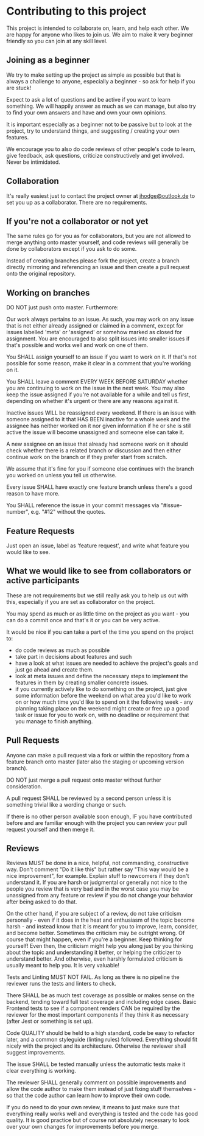 # Contributing to this project

This project is intended to collaborate on, learn, and help each other. We are happy for anyone who likes to join us. We aim to make it very beginner friendly so you can join at any skill level.

## Joining as a beginner

We try to make setting up the project as simple as possible but that is always a challenge to anyone, especially a beginner - so ask for help if you are stuck!

Expect to ask a lot of questions and be active if you want to learn something. We will happily answer as much as we can manage, but also try to find your own answers and have and own your own opinions.

It is important especially as a beginner not to be passive but to look at the project, try to understand things, and suggesting / creating your own features.

We encourage you to also do code reviews of other people's code to learn, give feedback, ask questions, criticize constructively and get involved. Never be intimidated.

## Collaboration

It's really easiest just to contact the project owner at jhodge@outlook.de to set you up as a collaborator. There are no requirements.

## If you're not a collaborator or not yet

The same rules go for you as for collaborators, but you are not allowed to merge anything onto master yourself, and code reviews will generally be done by collaborators except if you ask to do some.

Instead of creating branches please fork the project, create a branch directly mirroring and referencing an issue and then create a pull request onto the original repository.

## Working on branches

DO NOT just push onto master. Furthermore:

Our work always pertains to an issue. As such, you may work on any issue that is not either already assigned or claimed in a comment, except for issues labelled 'meta' or 'assigned' or somehow marked as closed for assignment. You are encouraged to also split issues into smaller issues if that's possible and works well and work on one of them.

You SHALL assign yourself to an issue if you want to work on it. If that's not possible for some reason, make it clear in a comment that you're working on it.

You SHALL leave a comment EVERY WEEK BEFORE SATURDAY whether you are continuing to work on the issue in the next week. You may also keep the issue assigned if you're not available for a while and tell us first, depending on whether it's urgent or there are any reasons against it.

Inactive issues WILL be reassigned every weekend. If there is an issue with someone assigned to it that HAS BEEN inactive for a whole week and the assignee has neither worked on it nor given information if he or she is still active the issue will become unassigned and someone else can take it.

A new assignee on an issue that already had someone work on it should check whether there is a related branch or discussion and then either continue work on the branch or if they prefer start from scratch.

We assume that it's fine for you if someone else continues with the branch you worked on unless you tell us otherwise.

Every issue SHALL have exactly one feature branch unless there's a good reason to have more.

You SHALL reference the issue in your commit messages via "#issue-number", e.g. "#12" without the quotes.

## Feature Requests

Just open an issue, label as 'feature request', and write what feature you would like to see.

## What we would like to see from collaborators or active participants

These are not requirements but we still really ask you to help us out with this, especially if you are set as collaborator on the project.

You may spend as much or as little time on the project as you want - you can do a commit once and that's it or you can be very active.

It would be nice if you can take a part of the time you spend on the project to:

- do code reviews as much as possible
- take part in decisions about features and such
- have a look at what issues are needed to achieve the project's goals and just go ahead and create them.
- look at meta issues and define the necessary steps to implement the features in them by creating smaller concrete issues.
- if you currently actively like to do something on the project, just give some information before the weekend on what area you'd like to work on or how much time you'd like to spend on it the following week - any planning taking place on the weekend might create or free up a good task or issue for you to work on, with no deadline or requirement that you manage to finish anything.

## Pull Requests

Anyone can make a pull request via a fork or within the repository from a feature branch onto master (later also the staging or upcoming version branch).

DO NOT just merge a pull request onto master without further consideration.

A pull request SHALL be reviewed by a second person unless it is something trivial like a wording change or such.

If there is no other person available soon enough, IF you have contributed before and are familiar enough with the project you can review your pull request yourself and then merge it.

## Reviews

Reviews MUST be done in a nice, helpful, not commanding, constructive way. Don't comment "Do it like this" but rather say "This way would be a nice improvement", for example. Explain stuff to newcomers if they don't understand it. If you are harsh or judgmental or generally not nice to the people you review that is very bad and in the worst case you may be unassigned from any feature or review if you do not change your behavior after being asked to do that.

On the other hand, if you are subject of a review, do not take criticism personally - even if it does in the heat and enthusiasm of the topic become harsh - and instead know that it is meant for you to improve, learn, consider, and become better. Sometimes the criticism may be outright wrong. Of course that might happen, even if you're a beginner. Keep thinking for yourself! Even then, the criticism might help you along just by you thinking about the topic and understanding it better, or helping the criticizer to understand better. And otherwise, even harshly formulated criticism is usually meant to help you. It is very valuable!

Tests and Linting MUST NOT FAIL. As long as there is no pipeline the reviewer runs the tests and linters to check.

There SHALL be as much test coverage as possible or makes sense on the backend, tending toward full test coverage and including edge cases. Basic Frontend tests to see if a component renders CAN be required by the reviewer for the most important components if they think it as necessary (after Jest or something is set up).

Code QUALITY should be held to a high standard, code be easy to refactor later, and a common styleguide (linting rules) followed. Everything should fit nicely with the project and its architecture. Otherwise the reviewer shall suggest improvements.

The issue SHALL be tested manually unless the automatic tests make it clear everything is working.

The reviewer SHALL generally comment on possible improvements and allow the code author to make them instead of just fixing stuff themselves - so that the code author can learn how to improve their own code.

If you do need to do your own review, it means to just make sure that everything really works well and everything is tested and the code has good quality. It is good practice but of course not absolutely necessary to look over your own changes for improvements before you merge.

